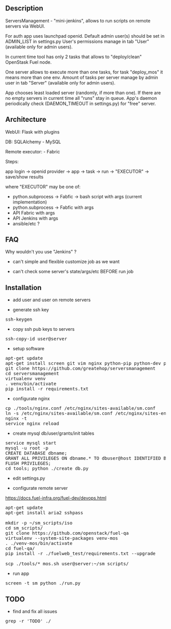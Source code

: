 ## Description

ServersManagement - "mini-jenkins", allows to run scripts on remote servers via WebUI.


For auth app uses launchpad openid. Default admin user(s) should be set in ADMIN_LIST in settings.py
User's permissions manage in tab "User" (available only for admin users).


In current time tool has only 2 tasks that allows to "deploy/clean" OpenStask Fuel node.


One server allows to execute more than one tasks, for task "deploy_mos" it means more than one env.
Amount of tasks per server manage by admin user in tab "Server" (available only for admin users).


App chooses least loaded server (randomly, if more than one).
If there are no empty servers in current time all "runs" stay in queue.
App's daemon periodically check (DAEMON_TIMEOUT in settings.py) for "free" server.


## Architecture

WebUI: Flask with plugins

DB: SQLAlchemy - MySQL

Remote executor: - Fabric

Steps:

app login -> openid provider -> app -> task -> run -> "EXECUTOR" -> save/show results

where "EXECUTOR" may be one of:
- python.subprocess -> Fabfic -> bash script with args (current implementation)
- python.subprocess -> Fabfic with args
- API Fabric with args
- API Jenkins with args
- ansible/etc ?

## FAQ

Why wouldn't you use "Jenkins" ?

- can't simple and flexible customize job as we want

- can't check some server's state/args/etc BEFORE run job

## Installation

- add user and user on remote servers

- generate ssh key

<pre>
ssh-keygen
</pre>

- copy ssh pub keys to servers

<pre>
ssh-copy-id user@server
</pre>

- setup software

<pre>
apt-get update
apt-get install screen git vim nginx python-pip python-dev python-virtualenv mysql-server libmysqlclient-dev
git clone https://github.com/greatehop/serversmanagement
cd serversmanagement
virtualenv venv
. venv/bin/activate
pip install -r requirements.txt
</pre>

- configurate nginx

<pre>
cp ./tools/nginx.conf /etc/nginx/sites-available/sm.conf
ln -s /etc/nginx/sites-available/sm.conf /etc/nginx/sites-enabled/
nginx -t
service nginx reload
</pre>

- create mysql db/user/grants/init tables

<pre>
service mysql start
mysql -u root -p
CREATE DATABASE dbname;
GRANT ALL PRIVILEGES ON dbname.* TO dbuser@host IDENTIFIED BY password WITH GRANT OPTION;
FLUSH PRIVILEGES;
cd tools; python ./create_db.py
</pre>

- edit settings.py

- configurate remote server

https://docs.fuel-infra.org/fuel-dev/devops.html

<pre>
apt-get update
apt-get install aria2 sshpass

mkdir -p ~/sm_scripts/iso
cd sm_scripts/
git clone https://github.com/openstack/fuel-qa
virtualenv --system-site-packages venv-mos
. ./venv-mos/bin/activate
cd fuel-qa/
pip install -r ./fuelweb_test/requirements.txt --upgrade

scp ./tools/*_mos.sh user@server:~/sm_scripts/
</pre>

- run app

<pre>
screen -t sm python ./run.py
</pre>

## TODO

- find and fix all issues

<pre>
grep -r 'TODO' ./
</pre>

